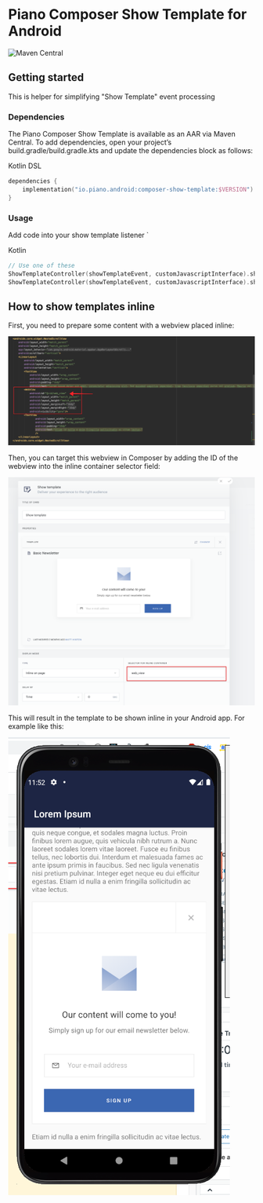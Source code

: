 # Piano Composer Show Template for Android
![Maven Central](https://img.shields.io/maven-central/v/io.piano.android/composer-show-template)

## Getting started
This is helper for simplifying "Show Template" event processing

### Dependencies

The Piano Composer Show Template is available as an AAR via Maven Central. To add dependencies, open your project’s build.gradle/build.gradle.kts and update the dependencies block as follows:

Kotlin DSL
```kotlin
dependencies {
    implementation("io.piano.android:composer-show-template:$VERSION")
}
```

### Usage
Add code into your show template listener
`

Kotlin
```kotlin
// Use one of these
ShowTemplateController(showTemplateEvent, customJavascriptInterface).show(activity)
ShowTemplateController(showTemplateEvent, customJavascriptInterface).show(activity, inlineWebViewProvider)
```

## How to show templates inline

First, you need to prepare some content with a webview placed inline:

![SDK](images/1.png)

Then, you can target this webview in Composer by adding the ID of the webview into the inline container selector field:

![SDK1](images/2.png)

This will result in the template to be shown inline in your Android app. For example like this:

![SDK2](images/3.png)

